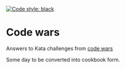 [![Code style: black](https://img.shields.io/badge/code%20style-black-000000.svg)](https://github.com/psf/black)

# Code wars
Answers to Kata challenges from [code wars](https://www.codewars.com/)

Some day to be converted into cookbook form.
